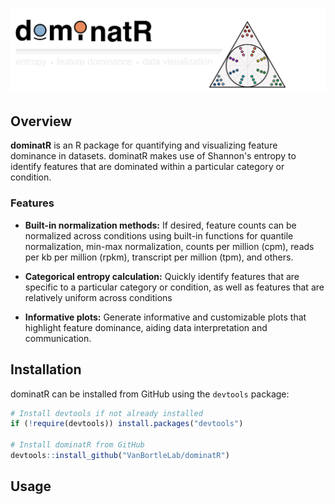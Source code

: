  # <img src="man/figures/dominatR_header.png" width="1200px">

## Overview

**dominatR** is an R package for quantifying and visualizing feature dominance in datasets. dominatR makes use of Shannon's entropy to identify features that are dominated within a particular category or condition. 

### Features

- **Built-in normalization methods:** If desired, feature counts can be normalized across conditions using built-in functions for quantile normalization, min-max normalization, counts per million (cpm), reads per kb per million (rpkm), transcript per million (tpm), and others.

- **Categorical entropy calculation:** Quickly identify features that are specific to a particular category or condition, as well as features that are relatively uniform across conditions

- **Informative plots:** Generate informative and customizable plots that highlight feature dominance, aiding data interpretation and communication.

## Installation

dominatR can be installed from GitHub using the `devtools` package:

```R
# Install devtools if not already installed
if (!require(devtools)) install.packages("devtools")

# Install dominatR from GitHub
devtools::install_github("VanBortleLab/dominatR")
```

## Usage


